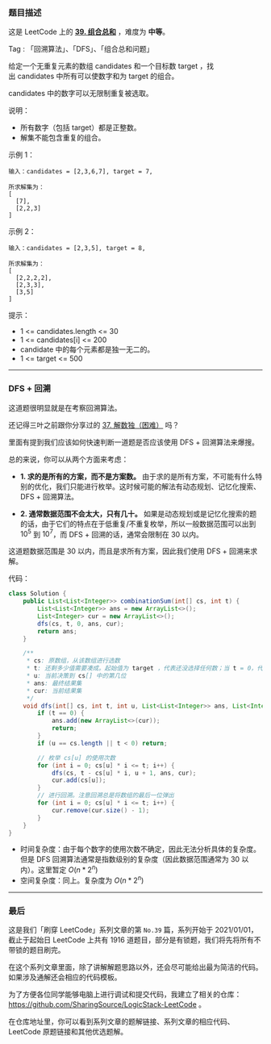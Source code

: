 ### 题目描述

这是 LeetCode 上的 **[39. 组合总和](https://leetcode-cn.com/problems/combination-sum/solution/dfs-hui-su-suan-fa-yi-ji-ru-he-que-ding-wpbo5/)** ，难度为 **中等**。

Tag : 「回溯算法」、「DFS」、「组合总和问题」




给定一个无重复元素的数组 candidates 和一个目标数 target ，找出 candidates 中所有可以使数字和为 target 的组合。

candidates 中的数字可以无限制重复被选取。

说明：
* 所有数字（包括 target）都是正整数。
* 解集不能包含重复的组合。 

示例 1：
```
输入：candidates = [2,3,6,7], target = 7,

所求解集为：
[
  [7],
  [2,2,3]
]
```
示例 2：
```
输入：candidates = [2,3,5], target = 8,

所求解集为：
[
  [2,2,2,2],
  [2,3,3],
  [3,5]
]
```

提示：
* 1 <= candidates.length <= 30
* 1 <= candidates[i] <= 200
* candidate 中的每个元素都是独一无二的。
* 1 <= target <= 500


---

### DFS + 回溯

这道题很明显就是在考察回溯算法。

还记得三叶之前跟你分享过的 [37. 解数独（困难）](https://mp.weixin.qq.com/s/0y4lGAH43U3w5loTgaeyoQ) 吗？

里面有提到我们应该如何快速判断一道题是否应该使用 DFS + 回溯算法来爆搜。

总的来说，你可以从两个方面来考虑：

  * **1. 求的是所有的方案，而不是方案数。** 由于求的是所有方案，不可能有什么特别的优化，我们只能进行枚举。这时候可能的解法有动态规划、记忆化搜索、DFS + 回溯算法。

  * **2. 通常数据范围不会太大，只有几十。** 如果是动态规划或是记忆化搜索的题的话，由于它们的特点在于低重复/不重复枚举，所以一般数据范围可以出到 $10^5$ 到 $10^7$，而 DFS + 回溯的话，通常会限制在 30 以内。

这道题数据范围是 30 以内，而且是求所有方案，因此我们使用 DFS + 回溯来求解。

代码：
```Java []
class Solution {
    public List<List<Integer>> combinationSum(int[] cs, int t) {
        List<List<Integer>> ans = new ArrayList<>();
        List<Integer> cur = new ArrayList<>();
        dfs(cs, t, 0, ans, cur);
        return ans;
    }

    /**
     * cs: 原数组，从该数组进行选数
     * t: 还剩多少值需要凑成。起始值为 target ，代表还没选择任何数；当 t = 0，代表选择的数凑成了 target
     * u: 当前决策到 cs[] 中的第几位
     * ans: 最终结果集
     * cur: 当前结果集
     */
    void dfs(int[] cs, int t, int u, List<List<Integer>> ans, List<Integer> cur) {
        if (t == 0) {
            ans.add(new ArrayList<>(cur));
            return;
        }
        if (u == cs.length || t < 0) return;

        // 枚举 cs[u] 的使用次数
        for (int i = 0; cs[u] * i <= t; i++) {
            dfs(cs, t - cs[u] * i, u + 1, ans, cur);
            cur.add(cs[u]);
        }
        // 进行回溯。注意回溯总是将数组的最后一位弹出
        for (int i = 0; cs[u] * i <= t; i++) {
            cur.remove(cur.size() - 1);
        }
    }
}
```
* 时间复杂度：由于每个数字的使用次数不确定，因此无法分析具体的复杂度。但是 DFS 回溯算法通常是指数级别的复杂度（因此数据范围通常为 30 以内）。这里暂定 $O(n * 2^n)$
* 空间复杂度：同上。复杂度为 $O(n * 2^n)$

---

### 最后

这是我们「刷穿 LeetCode」系列文章的第 `No.39` 篇，系列开始于 2021/01/01，截止于起始日 LeetCode 上共有 1916 道题目，部分是有锁题，我们将先将所有不带锁的题目刷完。

在这个系列文章里面，除了讲解解题思路以外，还会尽可能给出最为简洁的代码。如果涉及通解还会相应的代码模板。

为了方便各位同学能够电脑上进行调试和提交代码，我建立了相关的仓库：https://github.com/SharingSource/LogicStack-LeetCode 。

在仓库地址里，你可以看到系列文章的题解链接、系列文章的相应代码、LeetCode 原题链接和其他优选题解。

